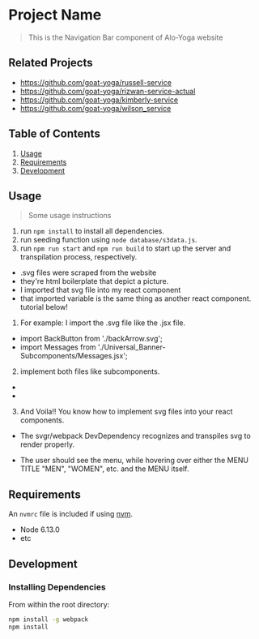 # Project Name

> This is the Navigation Bar component of Alo-Yoga website

## Related Projects

  - https://github.com/goat-yoga/russell-service
  - https://github.com/goat-yoga/rizwan-service-actual
  - https://github.com/goat-yoga/kimberly-service
  - https://github.com/goat-yoga/wilson_service

## Table of Contents

1. [Usage](#Usage)
1. [Requirements](#requirements)
1. [Development](#development)

## Usage

> Some usage instructions
1. run `npm install` to install all dependencies.
2. run seeding function using `node database/s3data.js`.
3. run `npm run start` and `npm run build` to start up the server and transpilation process, respectively.

<!-- Regarding svgr/webpack -->
- .svg files were scraped from the website
- they're html boilerplate that depict a picture.
- I imported that svg file into my react component
- that imported variable is the same thing as another react component.
tutorial below!

1. For example: I import the .svg file like the .jsx file.
  - import BackButton from './backArrow.svg';
  - import Messages from './Universal_Banner-Subcomponents/Messages.jsx';

2. implement both files like subcomponents.
  - <BackButton />
  - <Messages />

3. And Voila!! You know how to implement svg files into your react components.

- The svgr/webpack DevDependency recognizes and transpiles svg to render properly.

<!-- Regarding the menu -->
  - The user should see the menu, while hovering over either the MENU TITLE "MEN", "WOMEN", etc. and the MENU itself.

## Requirements

An `nvmrc` file is included if using [nvm](https://github.com/creationix/nvm).

- Node 6.13.0
- etc

## Development

### Installing Dependencies

From within the root directory:

```sh
npm install -g webpack
npm install
```

